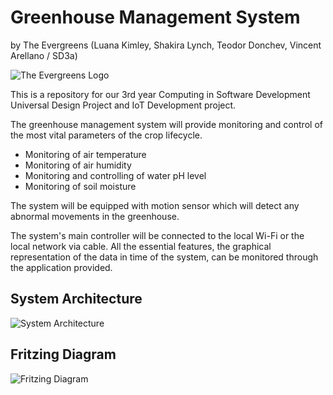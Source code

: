 # Greenhouse Management System
by The Evergreens (Luana Kimley, Shakira Lynch, Teodor Donchev, Vincent Arellano / SD3a)

![The Evergreens Logo](https://i.ibb.co/qxzbBns/Screenshot-2022-09-27-at-10-28-47-removebg-preview.png)

This is a repository for our 3rd year Computing in Software Development Universal Design Project and IoT Development project.

The greenhouse management system will provide monitoring and control of the most vital parameters of the crop lifecycle. 
- Monitoring of air temperature
- Monitoring of air humidity
- Monitoring and controlling of water pH level
- Monitoring of soil moisture

The system will be equipped with motion sensor which will detect any abnormal movements in the greenhouse. 

The system's main controller will be connected to the local Wi-Fi or the local network via cable. All the essential features, the graphical representation of the data in time of the system, can be monitored through the application provided.

## System Architecture
![System Architecture](https://i.postimg.cc/0Q79KkVf/Screenshot-2022-12-18-at-15-41-57.png)

## Fritzing Diagram
![Fritzing Diagram](https://i.postimg.cc/qRByhLhL/Screenshot-2022-11-25-at-11-28-16.png)
